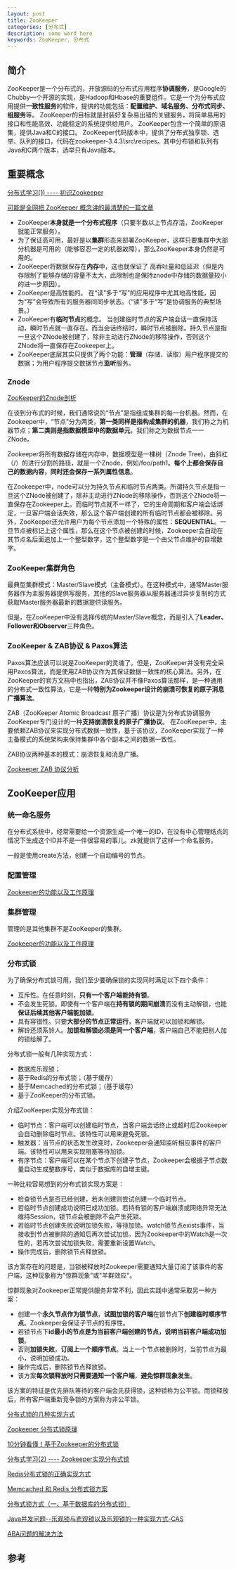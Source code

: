 ```yaml
---
layout: post
title: ZooKeeper
categories: [分布式]
description: some word here
keywords: ZooKeeper, 分布式
---
```


## 简介

ZooKeeper是一个分布式的，开放源码的分布式应用程序**协调服务**，是Google的Chubby一个开源的实现，是Hadoop和Hbase的重要组件。它是一个为分布式应用提供**一致性服务**的软件，提供的功能包括：**配置维护、域名服务、分布式同步、组服务**等。 ZooKeeper的目标就是封装好复杂易出错的关键服务，将简单易用的接口和性能高效、功能稳定的系统提供给用户。 ZooKeeper包含一个简单的原语集，提供Java和C的接口。 ZooKeeper代码版本中，提供了分布式独享锁、选举、队列的接口，代码在zookeeper-3.4.3\src\recipes。其中分布锁和队列有Java和C两个版本，选举只有Java版本。

## 重要概念

[分布式学习(1) ---- 初识Zookeeper](https://zhuanlan.zhihu.com/p/24996631)

[可能是全网把 ZooKeeper 概念讲的最清楚的一篇文章](https://zhuanlan.zhihu.com/p/44731983)

* ZooKeeper**本身就是一个分布式程序**（只要半数以上节点存活，ZooKeeper 就能正常服务）。
* 为了保证高可用，最好是以**集群**形态来部署ZooKeeper，这样只要集群中大部分机器是可用的（能够容忍一定的机器故障），那么ZooKeeper本身仍然是可用的。
* ZooKeeper将数据保存在**内存**中，这也就保证了 高吞吐量和低延迟（但是内存限制了能够存储的容量不太大，此限制也是保持znode中存储的数据量较小的进一步原因）。
* ZooKeeper是高性能的。 在“读”多于“写”的应用程序中尤其地高性能，因为“写”会导致所有的服务器间同步状态。（“读”多于“写”是协调服务的典型场景。）
* ZooKeeper有**临时节点**的概念。 当创建临时节点的客户端会话一直保持活动，瞬时节点就一直存在。而当会话终结时，瞬时节点被删除。持久节点是指一旦这个ZNode被创建了，除非主动进行ZNode的移除操作，否则这个ZNode将一直保存在Zookeeper上。
* ZooKeeper底层其实只提供了两个功能：**管理**（存储、读取）用户程序提交的数据；为用户程序提交数据节点**监听**服务。

### Znode

[ZooKeeper的Znode剖析](https://blog.csdn.net/lihao21/article/details/51810395)

在谈到分布式的时候，我们通常说的“节点"是指组成集群的每一台机器。然而，在Zookeeper中，“节点"分为两类，**第一类同样是指构成集群的机器**，我们称之为机器节点；**第二类则是指数据模型中的数据单元**，我们称之为数据节点一一ZNode。

Zookeeper将所有数据存储在内存中，数据模型是一棵树（Znode Tree)，由斜杠（/）的进行分割的路径，就是一个Znode，例如/foo/path1。**每个上都会保存自己的数据内容，同时还会保存一系列属性信息**。

在Zookeeper中，node可以分为持久节点和临时节点两类。所谓持久节点是指一旦这个ZNode被创建了，除非主动进行ZNode的移除操作，否则这个ZNode将一直保存在Zookeeper上。而临时节点就不一样了，它的生命周期和客户端会话绑定，一旦客户端会话失效，那么这个客户端创建的所有临时节点都会被移除。另外，ZooKeeper还允许用户为每个节点添加一个特殊的属性：**SEQUENTIAL**。一旦节点被标记上这个属性，那么在这个节点被创建的时候，Zookeeper会自动在其节点名后面追加上一个整型数字，这个整型数字是一个由父节点维护的自增数字。

### ZooKeeper集群角色

最典型集群模式：Master/Slave模式（主备模式）。在这种模式中，通常Master服务器作为主服务器提供写服务，其他的Slave服务器从服务器通过异步复制的方式获取Master服务器最新的数据提供读服务。

但是，在ZooKeeper中没有选择传统的Master/Slave概念，而是引入了**Leader、Follower和Observer**三种角色。

### ZooKeeper & ZAB协议 & Paxos算法

Paxos算法应该可以说是ZooKeeper的灵魂了。但是，ZooKeeper并没有完全采用Paxos算法，而是使用ZAB协议作为其保证数据一致性的核心算法。另外，在ZooKeeper的官方文档中也指出，ZAB协议并不像Paxos算法那样，是一种通用的分布式一致性算法，它是一种**特别为Zookeeper设计的崩溃可恢复的原子消息广播算法**。

ZAB（ZooKeeper Atomic Broadcast 原子广播）协议是为分布式协调服务ZooKeeper专门设计的一种**支持崩溃恢复的原子广播协议**。 在ZooKeeper中，主要依赖ZAB协议来实现分布式数据一致性，基于该协议，ZooKeeper实现了一种主备模式的系统架构来保持集群中各个副本之间的数据一致性。

ZAB协议两种基本的模式：崩溃恢复和消息广播。

[Zookeeper ZAB 协议分析](http://blog.xiaohansong.com/2016/08/25/zab/)

## ZooKeeper应用

### 统一命名服务

在分布式系统中，经常需要给一个资源生成一个唯一的ID，在没有中心管理结点的情况下生成这个ID并不是一件很容易的事儿。zk就提供了这样一个命名服务。

一般是使用create方法，创建一个自动编号的节点。

### 配置管理

[Zookeeper的功能以及工作原理](https://www.cnblogs.com/felixzh/p/5869212.html)

### 集群管理

管理的是其他集群不是ZooKeeper的集群。

[Zookeeper的功能以及工作原理](https://www.cnblogs.com/felixzh/p/5869212.html)

### 分布式锁

为了确保分布式锁可用，我们至少要确保锁的实现同时满足以下四个条件：

* 互斥性。在任意时刻，**只有一个客户端能持有锁**。
* 不会发生死锁。即使有一个客户端在**持有锁的期间崩溃**而没有主动解锁，也能**保证后续其他客户端能加锁**。
* 具有容错性。只要**大部分的节点正常运行**，客户端就可以加锁和解锁。
* 解铃还须系铃人。**加锁和解锁必须是同一个客户端**，客户端自己不能把别人加的锁给解了。

分布式锁一般有几种实现方式：

* 数据库乐观锁；
* 基于Redis的分布式锁；（基于缓存）
* 基于Memcached的分布式锁；（基于缓存）
* 基于ZooKeeper的分布式锁。

介绍ZooKeeper实现分布式锁：

* 临时节点：客户端可以创建临时节点，当客户端会话终止或超时后Zookeeper会自动删除临时节点。该特性可以用来避免死锁。
* 触发器：当节点的状态发生改变时，Zookeeper会通知监听相应事件的客户端。该特性可以用来实现阻塞等待加锁。
* 有序节点：客户端可以在某个节点下创建子节点，Zookeeper会根据子节点数量自动生成整数序号，类似于数据库的自增主键。

一种比较容易想到的分布式锁实现方案是：

* 检查锁节点是否已经创建，若未创建则尝试创建一个临时节点。
* 若临时节点创建成功说明已成功加锁。若持有锁的客户端崩溃或网络异常无法维持Session，锁节点会被删除不会产生死锁。
* 若临时节点创建失败说明加锁失败，等待加锁。watch锁节点exists事件，当接收到节点被删除的通知后再次尝试加锁。因为Zookeeper中的Watch是一次性的，若再次尝试加锁失败，需要重新设置Watch。
* 操作完成后，删除锁节点释放锁。

该方案存在的问题是，当锁被释放时Zookeeper需要通知大量订阅了该事件的客户端，这种现象称为"惊群现象"或"羊群效应"。

惊群现象对Zookeeper正常提供服务非常不利，因此实践中通常采取另一种方案：

* 创建一个**永久节点作为锁节点**，**试图加锁的客户端**在锁节点下**创建临时顺序节点**。Zookeeper会保证子节点的有序性。
* 若锁节点下**id最小的节点是为当前客户端创建的节点，说明当前客户端成功加锁**。
* 否则**加锁失败**，**订阅上一个顺序节点**。当上一个节点被删除时，当前节点为最小，说明加锁成功。
* 操作完成后，删除锁节点释放锁。
* 该方案**每次锁释放时只需要通知一个客户端**，**避免惊群现象发生**。

该方案的特征是优先排队等待的客户端会先获得锁，这种锁称为公平锁。而锁释放后，所有客户端重新竞争锁的方案称为非公平锁。

[分布式锁的几种实现方式](https://www.cnblogs.com/austinspark-jessylu/p/8043726.html)

[Zookeeper 分布式锁原理](https://blog.csdn.net/li123128/article/details/82827178)

[10分钟看懂！基于Zookeeper的分布式锁](https://blog.csdn.net/qiangcuo6087/article/details/79067136)

[分布式学习(2) ---- Zookeeper实现分布式锁](https://zhuanlan.zhihu.com/p/25010779)

[Redis分布式锁的正确实现方式](https://www.cnblogs.com/linjiqin/p/8003838.html)

[Memcached 和 Redis 分布式锁方案](https://www.cnblogs.com/zrhai/p/4015989.html)

[分布式锁方式（一、基于数据库的分布式锁）](https://blog.csdn.net/tianjiabin123/article/details/72625156)

[Java并发问题--乐观锁与悲观锁以及乐观锁的一种实现方式-CAS](https://www.cnblogs.com/qjjazry/p/6581568.html)

[ABA问题的解决方法](https://blog.csdn.net/lm1060891265/article/details/81747510)

## 参考

